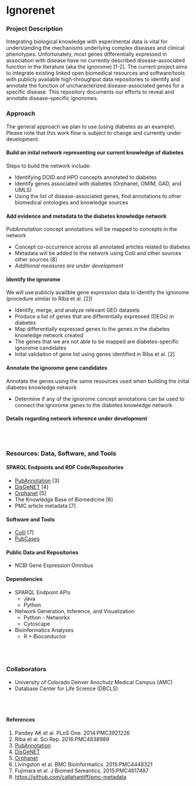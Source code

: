 # Ignorenet

### Project Description
Integrating biological knowledge with experimental data is vital for understanding the mechanisms underlying complex diseases and clinical phenotypes. Unfortunately, most genes differentially expressed in association with disease have no currently described disease-associated function in the literature (aka the ignorome) [1-2]. The current project aims to integrate existing linked open biomedical resources and software/tools with publicly available high-throughput data repositories to identify and annotate the function of uncharacterized disease-associated genes for a specific disease. This repository documents our efforts to reveal and annotate disease-specific ignoromes.
<br>
### Approach
The general approach we plan to use (using diabetes as an example). Please note that this work flow is subject to change and currently under development.

#### Build an inital network representing our current knowledge of diabetes 
Steps to build the network include:
   - Identifying DOID and HPO concepts annotated to diabetes
   - Identify genes associated with diabetes (Orphanet, OMIM, GAD, and UMLS)
   - Using the list of disease-associated genes, find annotations to other biomedical ontologies and knowledge sources

#### Add evidence and metadata to the diabetes knowledge network
PubAnnotation concept annotations will be mapped to concepts in the network
  - Concept co-occurrence across all annotated articles related to diabetes
  - Metadata will be added to the network using Colil and other sources other sources [8]
  - *Additional measures are under development*

#### Identify the ignorome
We will use publicly availible gene expression data to identify the ignorome (procedure similar to Riba et al. [2])
  - Identify, merge, and analyze relevant GEO datasets
  - Produce a list of genes that are differentially expressed (DEGs) in diabetes
  - Map differentially expressed genes to the genes in the diabetes knowledge network created
  - The genes that we are not able to be mapped are diabetes-specific ignorome candidates
  - Inital validaiton of gene list using genes identified in Riba et al. [2]

#### Annotate the ignorome gene candidates
Annotate the genes using the same resources used when building the inital diabetes knowledge network
  - Determine if any of the ignorome concept annotations can be used to connect the ignorome genes to the diabetes knowledge network

#### Details regarding network inference under development

<br><br>

### Resources: Data, Software, and Tools
#### SPARQL Endpoints and RDF Code/Repositories
  * [PubAnnotation](http://sparql.pubannotation.org/) [3]
  * [DisGeNET](http://rdf.disgenet.org/sparql/) [4]
  * [Orphanet](http://www.orpha.net/sparql) [5]
  * The Knowledge Base of Biomedicine [6]
  * PMC article metadata [7]

#### Software and Tools
  * [Colil](http://colil.dbcls.jp/browse/papers/) [7]
  * [PubCases](https://pubcases.dbcls.jp/)

#### Public Data and Repositories
  * NCBI Gene Expression Omnibus

#### Dependencies
  * SPARQL Endpoint APIs
      - Java
      - Python
  * Network Generation, Inference, and Visualization
      - Python - Networkx
      - Cytoscape
  * Bioinformatics Analyses
      - R + Bioconductor

<br><br>

### Collaborators
  * University of Colorado Denver Anschutz Medical Campus (AMC)
  * Database Center for Life Science (DBCLS)

<br><br>

#### References
  1. Pandey AK et al. PLoS One. 2014:PMC3921226 
  2. Riba et al. Sci Rep. 2016:PMC4838989 
  3. [PubAnnotation](http://pubannotation.org/)
  4. [DisGeNET](http://www.disgenet.org/web/DisGeNET/menu)
  5. [Orphanet](http://www.orpha.net/consor/cgi-bin/index.php)
  6. Livingston et al. BMC Bioinformatics. 2015:PMC4448321
  7. Fujimara et al. J Biomed Semantics. 2015:PMC4617487
  8. https://github.com/callahantiff/pmc-metadata
